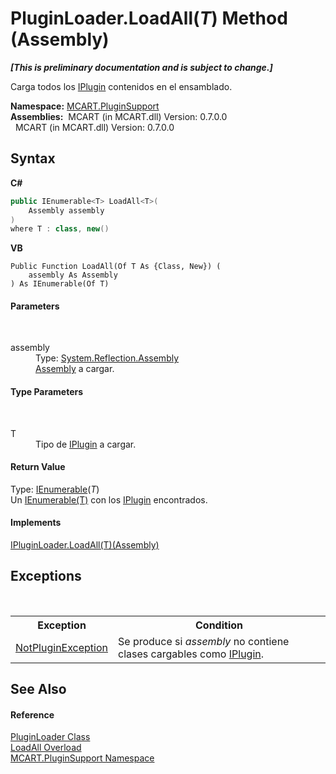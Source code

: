 # PluginLoader.LoadAll(*T*) Method (Assembly)
 _**\[This is preliminary documentation and is subject to change.\]**_

Carga todos los <a href="4ee0e2a7-cfcb-eb2f-49cb-5ac7500b7e3d">IPlugin</a> contenidos en el ensamblado.

**Namespace:**&nbsp;<a href="4abc7841-aae2-1ecc-94fa-a3d251746bda">MCART.PluginSupport</a><br />**Assemblies:**&nbsp;&nbsp;MCART (in MCART.dll) Version: 0.7.0.0<br />&nbsp;&nbsp;MCART (in MCART.dll) Version: 0.7.0.0<br />

## Syntax

**C#**<br />
``` C#
public IEnumerable<T> LoadAll<T>(
	Assembly assembly
)
where T : class, new()

```

**VB**<br />
``` VB
Public Function LoadAll(Of T As {Class, New}) ( 
	assembly As Assembly
) As IEnumerable(Of T)
```


#### Parameters
&nbsp;<dl><dt>assembly</dt><dd>Type: <a href="http://msdn2.microsoft.com/es-es/library/xbe1wdx9" target="_blank">System.Reflection.Assembly</a><br /><a href="http://msdn2.microsoft.com/es-es/library/xbe1wdx9" target="_blank">Assembly</a> a cargar.</dd></dl>

#### Type Parameters
&nbsp;<dl><dt>T</dt><dd>Tipo de <a href="4ee0e2a7-cfcb-eb2f-49cb-5ac7500b7e3d">IPlugin</a> a cargar.</dd></dl>

#### Return Value
Type: <a href="http://msdn2.microsoft.com/es-es/library/9eekhta0" target="_blank">IEnumerable</a>(*T*)<br />Un <a href="http://msdn2.microsoft.com/es-es/library/9eekhta0" target="_blank">IEnumerable(T)</a> con los <a href="4ee0e2a7-cfcb-eb2f-49cb-5ac7500b7e3d">IPlugin</a> encontrados.

#### Implements
<a href="a2eb05d3-06a4-24ef-9327-ad5993c07b7c">IPluginLoader.LoadAll(T)(Assembly)</a><br />

## Exceptions
&nbsp;<table><tr><th>Exception</th><th>Condition</th></tr><tr><td><a href="4bb97910-3a37-88e5-0696-3770c919ec93">NotPluginException</a></td><td>Se produce si *assembly* no contiene clases cargables como <a href="4ee0e2a7-cfcb-eb2f-49cb-5ac7500b7e3d">IPlugin</a>.</td></tr></table>

## See Also


#### Reference
<a href="961fb8fe-a926-cf52-d271-b6bb6d9ab92a">PluginLoader Class</a><br /><a href="8d3cea78-2f25-d37a-d3fb-3fc1c895606c">LoadAll Overload</a><br /><a href="4abc7841-aae2-1ecc-94fa-a3d251746bda">MCART.PluginSupport Namespace</a><br />